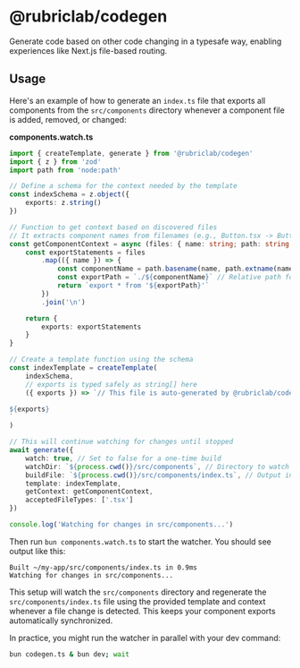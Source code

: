 # @rubriclab/codegen

Generate code based on other code changing in a typesafe way, enabling experiences like Next.js file-based routing.

## Usage

Here's an example of how to generate an `index.ts` file that exports all components from the `src/components` directory whenever a component file is added, removed, or changed:

**components.watch.ts**
```ts
import { createTemplate, generate } from '@rubriclab/codegen'
import { z } from 'zod'
import path from 'node:path'

// Define a schema for the context needed by the template
const indexSchema = z.object({
	exports: z.string()
})

// Function to get context based on discovered files
// It extracts component names from filenames (e.g., Button.tsx -> Button)
const getComponentContext = async (files: { name: string; path: string }[]) => {
	const exportStatements = files
		.map(({ name }) => {
			const componentName = path.basename(name, path.extname(name)) // Extract name without extension
			const exportPath = `./${componentName}` // Relative path for export
			return `export * from '${exportPath}'`
		})
		.join('\n')

	return {
		exports: exportStatements
	}
}

// Create a template function using the schema
const indexTemplate = createTemplate(
	indexSchema,
	// exports is typed safely as string[] here
	({ exports }) => `// This file is auto-generated by @rubriclab/codegen

${exports}
`
)

// This will continue watching for changes until stopped
await generate({
	watch: true, // Set to false for a one-time build
	watchDir: `${process.cwd()}/src/components`, // Directory to watch
	buildFile: `${process.cwd()}/src/components/index.ts`, // Output index file
	template: indexTemplate,
	getContext: getComponentContext,
	acceptedFileTypes: ['.tsx']
})

console.log('Watching for changes in src/components...')
```

Then run `bun components.watch.ts` to start the watcher. You should see output like this:

```
Built ~/my-app/src/components/index.ts in 0.9ms
Watching for changes in src/components...
```

This setup will watch the `src/components` directory and regenerate the `src/components/index.ts` file using the provided template and context whenever a file change is detected. This keeps your component exports automatically synchronized.

In practice, you might run the watcher in parallel with your dev command:

```sh
bun codegen.ts & bun dev; wait
```

